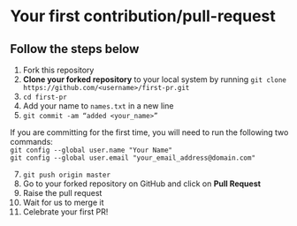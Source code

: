 # Your first contribution/pull-request

## Follow the steps below

1. Fork this repository
2. **Clone your forked repository** to your local system by running `git clone https://github.com/<username>/first-pr.git`  
4. `cd first-pr`
5. Add your name to `names.txt` in a new line
6. `git commit -am “added <your_name>”`

If you are committing for the first time, you will need to run the following two commands:  
`git config --global user.name "Your Name"`    
`git config --global user.email "your_email_address@domain.com"`

7. `git push origin master`
8. Go to your forked repository on GitHub and click on **Pull Request**
9. Raise the pull request
10. Wait for us to merge it
11. Celebrate your first PR!

